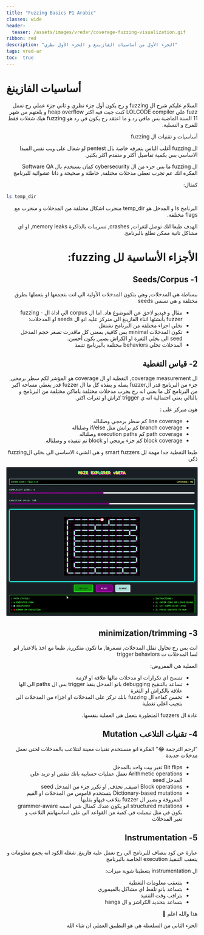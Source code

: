 ```yaml
---
title: "Fuzzing Basics P1 Arabic"
classes: wide
header:
  teaser: /assets/images/vredar/coverage-fuzzing-visualization.gif
ribbon: red
description: "الجزء الأول من أساسيات الفازينغ و الجزء الأول نظري"
tags: vred-ar
toc:  true
---
```


<style>
.rtl-content {
  direction: rtl;
  text-align: right;
  unicode-bidi: bidi-override;
}
</style>

# أساسيات الفازينغ

<div class="rtl-content" markdown="1">

السلام عليكم
شرح ال fuzzing و رح يكون أول جزء نظري
و ثاني جزء عملي رح نعمل fuzz على LOLCODE compiler كنت جبت فيه اكتر heap overflow و بلغتهم من شهر 11 السنة الماضية بس مافي رد و ما اعتقد رح يكون في رد
هو fuzzing هيك شغلات فقط للمرح و التسلية.

أساسيات و تقنيات ال fuzzing

ال fuzzing أغلب الناس بتعرفه خاصة بال pentest لو شغال على ويب 
نفس المبدا الاساسي بس بكمية تفاصيل اكثر و متقدم اكثر بكثير.

ال fuzzing ما بس جزء من ال cybersecurity كمان بستخدم بال Software QA 
الفكرة انك عم تجرب تعطي مدخلات مختلفة, خاطئة و صحيحة و داتا عشوائية للبرنامج

كمثال:

</div>

```bash
ls temp_dir 
```

<div class="rtl-content" markdown="1">

البرنامج ls و المدخل هو temp_dir 
منجرب اشكال مختلفة من المدخلات و منجرب مع flags مختلفة.

الهدف طبعا انك توصل لثغرات, crashes, تسريبات بالذاكرة memory leaks, او اي مشاكل تانية ممكن تطلع بالبرنامج.

# الأجزاء الأساسية لل fuzzing:

## 1- Seeds/Corpus 
ببساطة هي المدخلات, وهي بتكون المدخلات الأولية الي انت بتجمعها او بتعملها بطرق مختلفة و هي تسمى seeds 
- مقال و فيديو لاحق عن الموضوع هاد.
اما ال corpus الي اداة ال fuzzing - fuzzer بأنشئها اثناء الفازينغ
الي منركز عليه انو ال seeds او المدخلات:
- تخلي اجزاء مختلفة من البرنامج تشتغل
- تكون المدخلات minimal بس كافية, بمعنى كل ماقدرت تصغر حجم المدخل seed الي بخلي الثغرة او الكراش يصير, بكون أحسن.
- المدخلات تخلي behaviors مختلفة بالبرنامج تتنفذ

## 2- قياس التغطية
ال coverage measurement, التغطية او ال coverage هو المؤشر لكم سطر برمجي, جزء من البرنامج قدر الfuzzer يصله و ينفذه
كل ما ال fuzzer قدر يغطي مساحة اكبر من البرنامج كل ما بعني انه رح يجرب مدخلات مختلفة باماكن مختلفة من البرنامج و بالتالي بعني احتمالية انه ي trigger كراش او ثغرات اكتر.

هون منركز على :

- line coverage كم سطر برمجي وصلناله
- branch coverage كم برانش متل if/else وصلناله
- path coverage كم execution paths وصلناله
- block coverage كم جزء برمجي او block تم تنفيذه و وصلناله

طبعا التغطية جدا مهمة لل smart fuzzers و هي الشيء الاساسي الي بخلي الfuzzing ذكي

![](/assets/images/vredar/coverage-fuzzing-visualization.gif)

## 3- minimization/trimming 
انت بس رح تحاول تقلل المدخلات, تصغرها, ما تكون متكررة, طبعا مع اخذ بالاعتبار انو لسا المدخلات ت trigger behaviors

العملية هي المفروض:

- تمسح اي تكرارات او مدخلات مالها علاقة او لازمة
- تساعد بالتنقيح debugging بانو المدخل ينفذ trigger بس ال paths الي الها علاقة بالكراش او الثغرة
- تحسن كفاءة ال fuzzing بانك تركز على المدخلات او اجزاء من المدخلات الي بتجيب اعلى تغطية

عادة ال fuzzers المتطورة بتعمل هي العملية بنفسها.

## 4- تقنيات التلاعب Mutation
"ارحم الترجمة 😂" الفكرة انو منستخدم تقنيات معينة لنتلاعب بالمدخلات لحتى نعمل مدخلات جديدة

- Bit flips تغير بيت واحد بالمدخل
- Arithmetic operations تعمل عمليات حسابية بانك تنقص او تزيد على المدخل seed
- Block operations اضيف, تحذف, او تكرر جزء من المدخل seed
- Dictionary-based mutations بتستخدم قاموس من المدخلات او القيم المعروفة و بصير ال fuzzer بتلاعب فيهاو بقلبها
- structured mutations انو يكون عندك كمثال شي اسمه grammer-aware بكون في متل تيمبلت في كمية من القواعد الي على اساسهابتم التلاعب و تغير المدخلات

## 5- Instrumentation
عبارة عن كود بنضاف للبرنامج الي رح تعمل عليه فازينغ, شغلة الكود انه يجمع معلومات و يتعقب التنفيذ execution الخاصة بالبرنامج

ال instrumentation بتعطينا شوية ميزات:

- بتتعقب معلومات التغطية
- بتساعد بانو نلقط اي مشاكل بالميموري
- بتراقب وقت التنفيذ
- بتساعد بتحديد الكراشز و ال hangs 

هذا والله اعلم 💚

الجزء الثاني من السلسلة هي هو التطبيق العملي ان شاء الله


</div>
